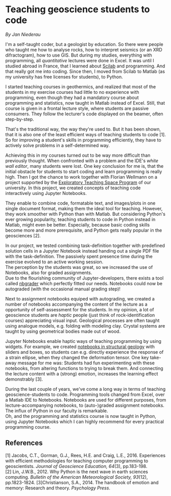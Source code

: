 # Teaching geoscience students to code

*By Jan Niederau*

I'm a self-taught coder, but a geologist by education. So there were people who taught me how to analyse rocks, how to interpret seismics (or an XRD difractogram), how to use GIS. But during my studies, everything with programming, all _quantitative_ lectures were done in Excel. It was until I studied abroad in France, that I learned about [Scilab](http://www.scilab.org/) and programming. And that really got me into coding. Since then, I moved from Scilab to Matlab (as my university has free licenses for students), to Python.  

I started teaching courses in geothermics, and realized that most of the students in my exercise courses had little to no experience with programming, even though they had a mandatory course about programming and statistics, now taught in Matlab instead of Excel. 
Still, that course is given in a frontal lecture style, where students are passive consumers. They follow the lecturer's code displayed on the beamer, often step-by-step. 

That's the traditional way, the way they're used to. But it has been shown, that it is also one of the least efficient ways of teaching students to code [1]. So for improving a student's skills in programming efficiently, they have to actively solve problems in a self-determined way.

Achieving this in my courses turned out to be way more difficult than previously thought. When confronted with a problem and the IDE's _white wall editor_, many students were lost. One key conclusion for me is, that the initial obstacle for students to start coding and learn programming is really high. Then I got the chance to work together with Florian Wellmann on a project supported by the [Exploratory Teaching Space Program](https://goo.gl/C5yry9) of our university. 
In this project, we created concepts of teaching code interactively using Jupyter Notebooks.

They enable to combine code, formatable text, and images/plots in one single document format, making them the ideal tool for teaching. However, they work smoother with Python than with Matlab. But considering Python's ever growing popularity, teaching students to code in Python instead in Matlab, might even be better. Especially, because basic coding skills become more and more prerequisite, and Python gets really popular in the geosciences [2].  

In our project, we tested combining task-definition together with predefined solution cells in a Jupyter Notebook instead handing out a single PDF file with the task-definition. The passively spent presence time during the exercise evolved to an active working session.    
The perception by the students was great, so we increased the use of Notebooks, also for graded assignments.  
Due to the flourishing community of Jupyter-developers, there exists a tool called [nbgrader](https://github.com/jupyter/nbgrader) which perfectly fitted our needs. Notebooks could now be autograded (with the occasional manual grading step)!

Next to assignment notebooks equiped with autograding, we created a number of notebooks accompanying the content of the lecture as a opportunity of self-assessment for the students. In my opinion, a lot of geoscience students are _haptic_ people (just think of rock-identification courses) appreciating visual input. Geological processes are often taught using analogue models, e.g. folding with modeling clay. Crystal systems are taught by using geometrical bodies made
out of wood.  

Jupyter Notebooks enable haptic ways of teaching programming by using widgets. For example, we created [notebooks in structural geology](https://github.com/Japhiolite/stress-and-strain) with sliders and boxes, so students can e.g. directly experience the response of a strain ellipse, when they changed the deformation tensor. One key take-away message for me was: Students had fun experimenting with these notebooks, from altering functions to trying to break them. And connecting the lecture content with a (strong) emotion, increases the
learning effect demonstrably [3]. 

During the last couple of years, we've come a long way in terms of teaching geoscience-students to code. Programming tools changed from Excel, over a Matlab IDE to Notebooks. Notebooks are used for different purposes, from lecture-accompanying notebooks, to (auto-)graded assignment notebooks. The influx of Python in our faculty is remarkable.  
Oh, and the programming and statistics course is now taught in Python, using Jupyter Notebooks which I can highly recommend for every practical programming course.
 

## References  

[1] Jacobs, C.T., Gorman, G.J., Rees, H.E. and Craig, L.E., 2016. Experiences with efficient methodologies for teaching computer programming to geoscientists. _Journal of Geoscience Education, 64_(3), pp.183-198.  
[2] Lin, J.W.B., 2012. Why Python is the next wave in earth sciences computing. _Bulletin of the American Meteorological Society, 93_(12), pp.1823-1824.
[3]Christianson, S.A., 2014. The handbook of emotion and memory: Research and theory. _Psychology Press_.
